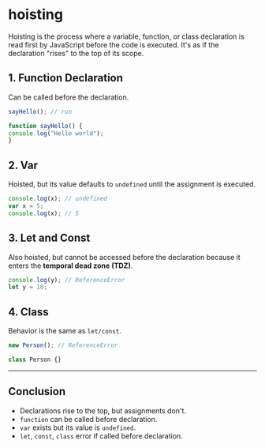 # hoisting

Hoisting is the process where a variable, function, or class declaration is read first by JavaScript before the code is executed.
It's as if the declaration "rises" to the top of its scope.

## 1. Function Declaration
Can be called before the declaration.
```js
sayHello(); // run

function sayHello() {
console.log("Hello world");
}
````

## 2. Var

Hoisted, but its value defaults to `undefined` until the assignment is executed.

```js
console.log(x); // undefined
var x = 5;
console.log(x); // 5
```

## 3. Let and Const

Also hoisted, but cannot be accessed before the declaration because it enters the **temporal dead zone (TDZ)**.

```js
console.log(y); // ReferenceError
let y = 10;
```

## 4. Class

Behavior is the same as `let/const`.

```js
new Person(); // ReferenceError

class Person {}
```

---

## Conclusion

* Declarations rise to the top, but assignments don't.
* `function` can be called before declaration.
* `var` exists but its value is `undefined`.
* `let`, `const`, `class` error if called before declaration.

